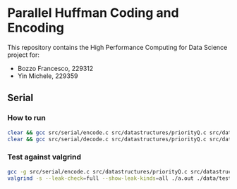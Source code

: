 # Parallel Huffman Coding and Encoding

This repository contains the High Performance Computing for Data Science project for:
- Bozzo Francesco, 229312
- Yin Michele, 229359

## Serial
### How to run

```bash
clear && gcc src/serial/encode.c src/datastructures/priorityQ.c src/datastructures/dictionary.c src/serial/huffman.c && ./a.out data/test.bin
clear && gcc src/serial/decode.c src/datastructures/priorityQ.c src/datastructures/dictionary.c src/serial/huffman.c && ./a.out data/test.bin.huf
```

### Test against valgrind
```bash
gcc -g src/serial/encode.c src/datastructures/priorityQ.c src/datastructures/dictionary.c src/serial/huffman.c
valgrind -s --leak-check=full --show-leak-kinds=all ./a.out ./data/test.bin
```
